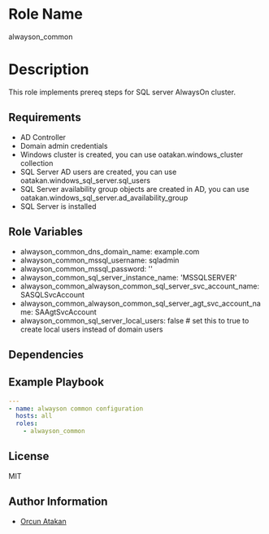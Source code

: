 Role Name
=========

alwayson_common

Description
=========

This role implements prereq steps for SQL server AlwaysOn cluster.


Requirements
------------

- AD Controller
- Domain admin credentials
- Windows cluster is created, you can use oatakan.windows_cluster collection
- SQL Server AD users are created, you can use oatakan.windows_sql_server.sql_users
- SQL Server availability group objects are created in AD, you can use oatakan.windows_sql_server.ad_availability_group
- SQL Server is installed

Role Variables
--------------

- alwayson_common_dns_domain_name: example.com
- alwayson_common_mssql_username: sqladmin
- alwayson_common_mssql_password: ''
- alwayson_common_sql_server_instance_name:  'MSSQLSERVER'
- alwayson_common_alwayson_common_sql_server_svc_account_name: SASQLSvcAccount
- alwayson_common_alwayson_common_sql_server_agt_svc_account_name: SAAgtSvcAccount
- alwayson_common_sql_server_local_users: false # set this to true to create local users instead of domain users

Dependencies
------------



Example Playbook
----------------
```yaml
---
- name: alwayson common configuration
  hosts: all
  roles:
    - alwayson_common
```
License
-------

MIT

Author Information
------------------

- [Orcun Atakan](https://github.com/oatakan/)